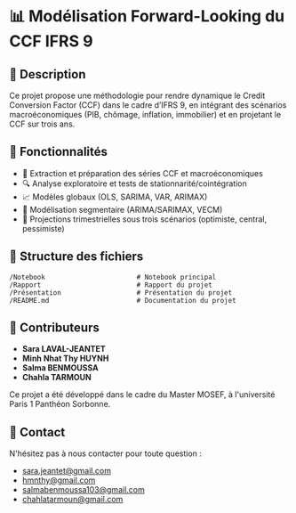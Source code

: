 # 📊 Modélisation Forward-Looking du CCF IFRS 9

## 📖 Description
Ce projet propose une méthodologie pour rendre dynamique le Credit Conversion Factor (CCF) dans le cadre d’IFRS 9, en intégrant des scénarios macroéconomiques (PIB, chômage, inflation, immobilier) et en projetant le CCF sur trois ans.

## 🚀 Fonctionnalités
- 🔄 Extraction et préparation des séries CCF et macroéconomiques  
- 🔍 Analyse exploratoire et tests de stationnarité/cointégration  
- 📈 Modèles globaux (OLS, SARIMA, VAR, ARIMAX)  
- 🧩 Modélisation segmentaire (ARIMA/SARIMAX, VECM)  
- 📆 Projections trimestrielles sous trois scénarios (optimiste, central, pessimiste) 

## 📂 Structure des fichiers
```
/Notebook                       # Notebook principal
/Rapport                        # Rapport du projet
/Présentation                   # Présentation du projet
/README.md                      # Documentation du projet
```
## 👥 Contributeurs

- **Sara LAVAL-JEANTET**
- **Minh Nhat Thy HUYNH**
- **Salma BENMOUSSA**
- **Chahla TARMOUN**

Ce projet a été développé dans le cadre du Master MOSEF, à l'université Paris 1 Panthéon Sorbonne.

## 📩 Contact

N'hésitez pas à nous contacter pour toute question :

- sara.jeantet@gmail.com
- hmnthy@gmail.com
- salmabenmoussa103@gmail.com
- chahlatarmoun@gmail.com

